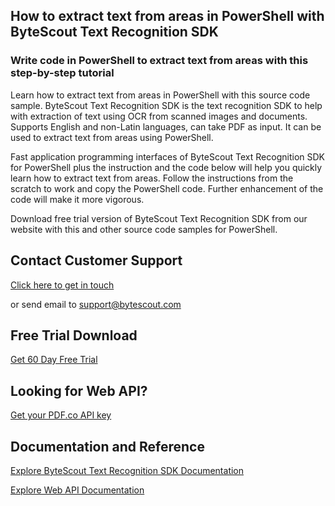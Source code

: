 ## How to extract text from areas in PowerShell with ByteScout Text Recognition SDK

### Write code in PowerShell to extract text from areas with this step-by-step tutorial

Learn how to extract text from areas in PowerShell with this source code sample. ByteScout Text Recognition SDK is the text recognition SDK to help with extraction of text using OCR from scanned images and documents. Supports English and non-Latin languages, can take PDF as input. It can be used to extract text from areas using PowerShell.

Fast application programming interfaces of ByteScout Text Recognition SDK for PowerShell plus the instruction and the code below will help you quickly learn how to extract text from areas. Follow the instructions from the scratch to work and copy the PowerShell code. Further enhancement of the code will make it more vigorous.

Download free trial version of ByteScout Text Recognition SDK from our website with this and other source code samples for PowerShell.

## Contact Customer Support

[Click here to get in touch](https://bytescout.zendesk.com/hc/en-us/requests/new?subject=ByteScout%20Text%20Recognition%20SDK%20Question)

or send email to [support@bytescout.com](mailto:support@bytescout.com?subject=ByteScout%20Text%20Recognition%20SDK%20Question) 

## Free Trial Download

[Get 60 Day Free Trial](https://bytescout.com/download/web-installer?utm_source=github-readme)

## Looking for Web API? 

[Get your PDF.co API key](https://pdf.co/documentation/api?utm_source=github-readme)

## Documentation and Reference

[Explore ByteScout Text Recognition SDK Documentation](https://bytescout.com/documentation/index.html?utm_source=github-readme)

[Explore Web API Documentation](https://pdf.co/documentation/api?utm_source=github-readme)